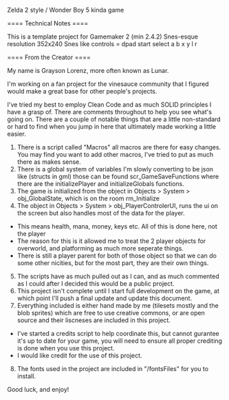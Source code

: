 Zelda 2 style / Wonder Boy 5 kinda game

==== Technical Notes ====

This is a template project for Gamemaker 2 (min 2.4.2)
Snes-esque resolution 352x240
Snes like controls = dpad start select a b x y l r

==== From the Creator ====

My name is Grayson Lorenz, more often known as Lunar.

I'm working on a fan project for the vinesauce community that 
I figured would make a great base for other people's projects.

I've tried my best to employ Clean Code and as much SOLID principles I have a grasp of.
There are comments throughout to help you see what's going on. There are a couple of notable things that are
a little non-standard or hard to find when you jump in here that ultimately made working a little easier.

1. There is a script called "Macros" all macros are there for easy changes. You may find you want to add other macros, I've tried to put as much there as makes sense.
2. There is a global system of variables I'm slowly converting to be json like (structs in gml) those can be found scr_GameSaveFunctions where there are the initializePlayer and initializeGlobals functions.
3. The game is initialized from the object in Objects > System > obj_GlobalState, which is on the room rm_Initialize
4. The object in Objects > System > obj_PlayerControlerUI, runs the ui on the screen but also handles most of the data for the player.
 - This means health, mana, money, keys etc. All of this is done here, not the player
 - The reason for this is it allowed me to treat the 2 player objects for overworld, and platforming as much more seperate things.
 - There is still a player parent for both of those object so that we can do some other nicities, but for the most part, they are their own things.
5. The scripts have as much pulled out as I can, and as much commented as I could after I decided this would be a public project.
6. This project isn't complete until I start full development on the game, at which point I'll push a final update and update this document.
7. Everything included is either hand made by me (tilesets mostly and the blob sprites) which are free to use creative commons, or are open source and their liscneses are included in this project.
 - I've started a credits script to help coordinate this, but cannot gurantee it's up to date for your game, you will need to ensure all proper crediting is done when you use this project.
 - I would like credit for the use of this project.
8. The fonts used in the project are included in "/fontsFiles" for you to install.

Good luck, and enjoy!
